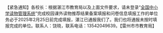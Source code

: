 【紧急通知】各校长：根据湛江市教育局以及上面文件要求，请未登录“[全国中小学读物管理系统](https://data.ictr.edu.cn/kcjc)”完成校园课外读物推荐结果备案填报和问卷信息填报工作的单位务必于2025年2月25日前完成填报，湛江已通报我们了。我们也将通报未按时填报完成的单位。联系人：饶晓，联系电话：13542049639。【雷州市市教育局】